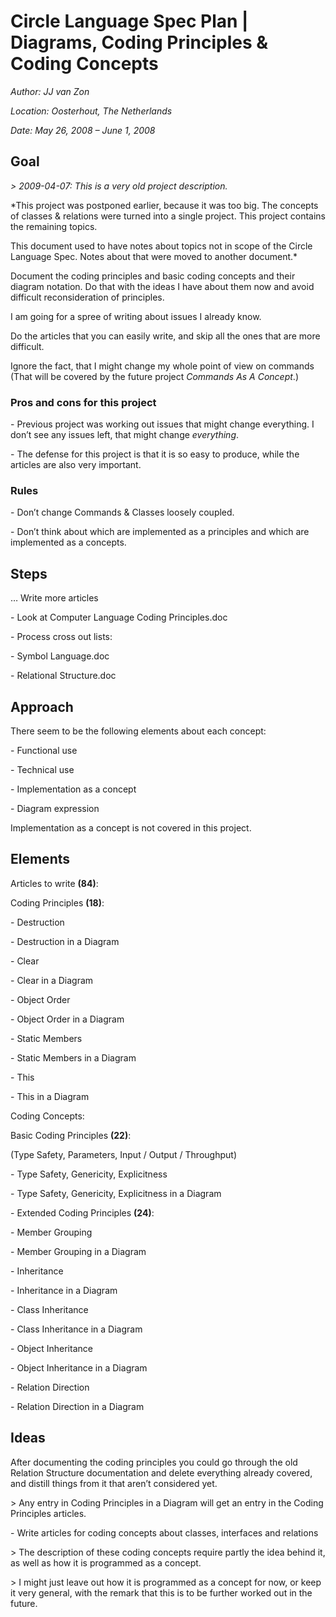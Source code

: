﻿Circle Language Spec Plan | Diagrams, Coding Principles & Coding Concepts
=========================================================================

*Author: JJ van Zon*

*Location: Oosterhout, The Netherlands*

*Date: May 26, 2008 – June 1, 2008*

## **Goal**
*> 2009-04-07: This is a very old project description.*

*This project was postponed earlier, because it was too big. The concepts of classes & relations were turned into a single project. This project contains the remaining topics.

This document used to have notes about topics not in scope of the Circle Language Spec. Notes about that were moved to another document.*

Document the coding principles and basic coding concepts and their diagram notation. Do that with the ideas I have about them now and avoid difficult reconsideration of principles. 

I am going for a spree of writing about issues I already know.

Do the articles that you can easily write, and skip all the ones that are more difficult.

Ignore the fact, that I might change my whole point of view on commands
(That will be covered by the future project *Commands As A Concept*.)
### **Pros and cons for this project**
\- Previous project was working out issues that might change everything.
I don’t see any issues left, that might change *everything*.

\- The defense for this project is that it is so easy to produce, while the articles are also very important.
### **Rules**
\- Don’t change Commands & Classes loosely coupled.

\- Don’t think about which are implemented as a principles and which are implemented as a concepts.
## **Steps**
… Write more articles

\- Look at Computer Language Coding Principles.doc

\- Process cross out lists:

\- Symbol Language.doc

\- Relational Structure.doc
## **Approach**
There seem to be the following elements about each concept:

\- Functional use

\- Technical use

\- Implementation as a concept

\- Diagram expression

Implementation as a concept is not covered in this project.
## **Elements**
Articles to write **(84)**:

Coding Principles **(18)**: 

\- Destruction

\- Destruction in a Diagram

\- Clear

\- Clear in a Diagram

\- Object Order

\- Object Order in a Diagram

\- Static Members

\- Static Members in a Diagram

\- This

\- This in a Diagram

Coding Concepts:

Basic Coding Principles **(22)**:

(Type Safety, Parameters, Input / Output / Throughput)

\- Type Safety, Genericity, Explicitness

\- Type Safety, Genericity, Explicitness in a Diagram

\- Extended Coding Principles **(24)**:

\- Member Grouping

\- Member Grouping in a Diagram

\- Inheritance

\- Inheritance in a Diagram

\- Class Inheritance

\- Class Inheritance in a Diagram

\- Object Inheritance

\- Object Inheritance in a Diagram

\- Relation Direction

\- Relation Direction in a Diagram
## **Ideas**
After documenting the coding principles you could go through the old Relation Structure documentation and delete everything already covered, and distill things from it that aren’t considered yet.

\> Any entry in Coding Principles in a Diagram will get an entry in the Coding Principles articles.

\- Write articles for coding concepts about classes, interfaces and relations

\> The description of these coding concepts require partly the idea behind it, as well as how it is programmed as a concept.

\> I might just leave out how it is programmed as a concept for now, or keep it very general, with the remark that this is to be further worked out in the future.

